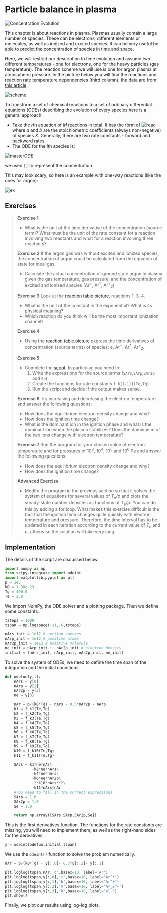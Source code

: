 # Particle balance in plasma

![Concentration Evolution](https://github.com/tungli/F5170-python/blob/master/6_Balance/reactions.svg)

This chapter is about reactions in plasma.
Plasmas usually contain a large number of species.
These can be electrons, different elements or molecules, as well as ionized and excited species.
It can be very useful be able to predict the concentration of species in time and space.

Here, we will restrict our description to time evolution and assume two different temperatures - one for electrons, one for the heavy particles (gas temperature).
The reaction scheme we will use is one for argon plasma at atmospheric pressure.
In the picture below you will find the reactions and reaction rate temperature dependencies (third column), the data are from [this article](https://journals.aps.org/pre/abstract/10.1103/PhysRevE.85.056404).

![scheme](https://github.com/tungli/F5170-python/blob/master/6_Balance/rate_table.png)

To transform a set of chemical reactions to a set of ordinary differential equations (ODEs) describing the evolution of every species here is a general approach:
 * Take the *r*th equation of *M* reactions in total. It has the form of ![reac](http://mathurl.com/ycnjqt5p.png) where *a* and *b* are the stoichiometric coefficients (always non-negative) of species *X*. Generally, there are two rate constants - forward and backward rates.
 * The ODE for the *i*th species is:

![masterODE](http://mathurl.com/yd4yxekn.png)

we used `[]` to represent the concentration.

This may look scary, so here is an example with one-way reactions (like the ones for argon):

![ex](http://mathurl.com/ycv8c7w5.png)


## Exercises
>  **Exercise 1**
>  * What is the unit of the time derivative of the concentration (source term)? What must be the unit of the rate constant for a reaction involving two reactants and what for a reaction involving three reactants?
>  
>  **Exercise 2**
>  If the argon gas was without excited and ionized species, the concentration of argon could be calculated from the equation of state for ideal gas.
>  * Calculate the actual concentration of ground state argon in plasma given the gas temperature, gas pressure, and the concentration of excited and ionized species (Ar<sup>+</sup>, Ar<sup>\*</sup>, Ar<sup>+</sup><sub>2</sub>)
>  
>  **Exercise 3**
>  Look at the [reaction table picture](https://github.com/tungli/F5170-python/blob/master/6_Balance/rate_table.png), reactions 1, 3, 4.
>  * What is the unit of the constant in the exponential? What is its physical meaning?
>  * Which reaction do you think will be the most important ionization channel?
>  
>  **Exercise 4**
>  * Using the [reaction table picture](https://github.com/tungli/F5170-python/blob/master/6_Balance/rate_table.png) express the time derivatives of concentration (source terms) of species: e, Ar<sup>+</sup>, Ar<sup>\*</sup>, Ar<sup>+</sup><sub>2</sub>.
>  
>  **Exercise 5**
>  * Complete the [script](https://github.com/tungli/F5170-python/blob/master/6_Balance/odesolve.py). In particular, you need to:
>    1. Write the expressions for the source terms (`SArs`,`SArp`,`SAr2p` and `Se`).
>    2. Create the functions for rate constants `f_k[1-11](Te,Tg)`
>    3. Run the script and decide if the output makes sense.
>  
>  **Exercise 6**
>  Try increasing and decreasing the electron temperature and answer the following questions:
>  * How does the equilibrium electron density change and why?
>  * How does the ignition time change?
>  * What is the dominant ion in the ignition phase and what is the dominant ion when the plasma stabilizes? Does the dominance of the two ions change with electron temperature?
>  
>  **Exercise 7**
>  Run the program for your chosen value of electron temperature and for pressures of 10<sup>3</sup>, 10<sup>4</sup>, 10<sup>5</sup> and 10<sup>6</sup> Pa and answer the following questions:
>  * How does the equilibrium electron density change and why?
>  * How does the ignition time change?
>  
>  **Advanced Exercise**
>  * Modify the program in the previous section so that it solves the system of equations for several values of *T*<sub>e</sub>*/p* and plots the steady-state number densities as functions of *T*<sub>e</sub>*/p*. You can do this by adding a for loop. What makes this exercise difficult is the fact that the ignition time changes quite quickly with electron temperature and pressure. Therefore, the time interval has to be updated in each iteration according to the current value of *T*<sub>e</sub> and *p*, otherwise the solution will take very long.


## Implementation
The details of the script are discussed below.
```python
import numpy as np
from scipy.integrate import odeint
import matplotlib.pyplot as plt 
p = 1e5
kB = 1.38e-23
Tg = 400.0
Te = 2.0
```
We import NumPy, the ODE solver and a plotting package.
Then we define some constants.

```python
tsteps = 1000
tspan = np.logspace(-11,-6,tsteps)

nArs_init = 1e12 # excited species
nArp_init = 1e12 # positive atoms
nAr2p_init = 1e12 # positive molecule
ne_init = nArp_init +  nAr2p_init # electron density
initial = [nArs_init, nArp_init, nAr2p_init, ne_init]
```
To solve the system of ODEs, we need to define the time span of the integration and the initial conditions.

```python
def odefun(y,t):
    nArs = y[0]
    nArp = y[1]
    nAr2p = y[2]
    ne = y[3]

    nAr = p/(kB*Tg) - nArs - 0.5*nAr2p - nArp
    k1 = f_k1(Te,Tg)    
    k2 = f_k2(Te,Tg)
    k3 = f_k3(Te,Tg)
    k4 = f_k4(Te,Tg)
    k5 = f_k5(Te,Tg)
    k6 = f_k6(Te,Tg)
    k7 = f_k7(Te,Tg)
    k8 = f_k8(Te,Tg)
    k9 = f_k9(Te,Tg)
    k10 = f_k10(Te,Tg)
    k11 = f_k11(Te,Tg)

    SArs = k1*ne*nAr\
            -k2*ne*nArs\
            -k4*ne*nArs\
            +k6*ne*nAr2p\
            -2*k10*nArs**2\
            -k11*nArs*nAr
    #You need to fill in the correct expressions
    SArp = 1.0
    SAr2p = 1.0
    Se = 1.0

    return np.array([SArs,SArp,SAr2p,Se])
```
This is the first derivatives function.
The functions for the rate constants are missing, you will need to implement them, as well as the right-hand sides for the derivatives.

```python
y = odeint(odefun,initial,tspan) 
```
We use the `odeint()` function to solve the problem numerically.

```python
nAr = p/(kB*Tg) - y[:,0]- 0.5*y[:,2]- y[:,1]

plt.loglog(tspan,nAr,'c',basex=10, label='Ar')
plt.loglog(tspan,y[:,0],'r',basex=10, label='Ar^*')
plt.loglog(tspan,y[:,1],'b',basex=10, label='Ar^+')
plt.loglog(tspan,y[:,2],'m',basex=10, label='Ar_2^+')
plt.loglog(tspan,y[:,3],'k',basex=10, label='el.')
plt.show()
```
Finally, we plot our results using log-log plots.



